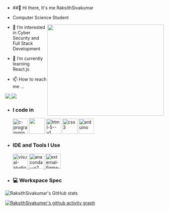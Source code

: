 - ##👋 Hi there, It's me RaksithSivakumar
  
- Computer Science Student 
  
 <img align="right" width="370" height="290" src="https://media.istockphoto.com/id/1277718299/vector/artificial-intelligence-looking-at-smart-city-connected-with-planet-through-global-mobile.jpg?s=1024x1024&w=is&k=20&c=Rp3pke0jHwcWmDX1aZ-CLZPMK5XjH4rqdLYbD0wvEa8=">
  
- 👀 I’m interested in Cyber Security and Full Stack Development
  
- 🌱 I’m currently learning React.js
  
- 📫 How to reach me ...
  
<a href="https://www.linkedin.com/in/raksith-s-s-2aa49928b/" target="_blank">
    <img src="https://img.shields.io/badge/LinkedIn-0077B5?style=for-the-badge&logo=linkedin&logoColor=white" />
</a>

  <a href="mailto:risivandev@gmail.com">
    <img src="https://img.shields.io/badge/Gmail-D14836?style=for-the-badge&logo=gmail&logoColor=white" />
</a>

  
- ### I code in
  
  <a href="https://en.cppreference.com/w/c/language" target="_blank"><img width="48" height="48" src="https://img.icons8.com/fluency/48/c-programming.png" alt="c-programming"/></a>
  <a href="https://www.python.org/" target="_blank"><img height="50" width="50" src="https://img.icons8.com/color/48/000000/python.png" /></a> <a href="https://www.javatpoint.com/html-tutorial" target="_blank"> 
  <img width="48" height="48" src="https://img.icons8.com/color/48/html-5--v1.png" alt="html-5--v1"/></a>
  <a href="https://www.w3schools.com/css/" target="_blank"><img width="48" height="48" src="https://img.icons8.com/fluency/48/css3.png" alt="css3"/></a>
  <a href="https://docs.arduino.cc/hardware/uno-rev3/" target="_blank"><img width="48" height="48" src="https://img.icons8.com/fluency/48/arduino.png" alt="arduino"/></a>

- ### IDE and Tools I Use
  
    <a href="https://code.visualstudio.com/docs" target="_blank">
    <img width="48" height="48" src="https://img.icons8.com/fluency/48/visual-studio-code-2019.png" alt="visual-studio-code-2019"/>
    </a>
    <a href="https://www.anaconda.com/" target="_blank">
    <img width="48" height="48" src="https://img.icons8.com/fluency/48/anaconda--v2.png" alt="anaconda--v2"/>
    </a>
    <a href="https://www.figma.com/login" target="_blank">
    <img width="48" height="48" src="https://img.icons8.com/external-tal-revivo-color-tal-revivo/24/external-figma-a-better-way-to-design-and-gather-feedback-all-in-one-place-logo-color-tal-revivo.png"       
    alt="external-figma-a-better-way-to-design-and-gather-feedback-all-in-one-place-logo-color-tal-revivo"/>
    </a>


- ### 💻 Workspace Spec

![RaksithSivakumar's GitHub stats](https://github-readme-stats.vercel.app/api?username=RaksithSivakumar&theme=dark&show_icons=true&&hide=issues,contribs)

[![RaksithSivakumer's github activity graph](https://github-readme-activity-graph.vercel.app/graph?username=RaksithSivakumar&bg_color=000000&color=f8f7f7&line=0aff27&point=f8f6f6&area=true&hide_border=true)](https://github.com//github-readme-activity-graph)
